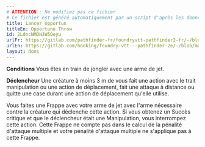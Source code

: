 ```yaml
---
# ATTENTION : Ne modifiez pas ce fichier
# Ce fichier est généré automatiquement par un script d'après les données du module Foundry VTT officiel et de sa traduction
title: Lancer opportun
titleEn: Opportune Throw
id: 2LdncNMDNJW5Oeyu
urlFr: https://gitlab.com/pathfinder-fr/foundryvtt-pathfinder2-fr/-/blob/master/data/feats/2LdncNMDNJW5Oeyu.htm
urlEn: https://gitlab.com/hooking/foundry-vtt---pathfinder-2e/-/blob/master/packs/data/feats.db/opportune-throw.json
layout: dons
---
```

**Conditions** Vous êtes en train de jongler avec une arme de jet.

**Déclencheur** Une créature à moins 3 m de vous fait une action avec le trait manipulation ou une action de déplacement, fait une attaque à distance ou quitte une case durant une action de déplacement qu'elle utilise.

Vous faites une Frappe avec votre arme de jet avec l'arme nécessaire contre la créature qui déclenche cette action. Si vous obtenez un Succès critique et que le déclencheur était une Manipulation, vous interrompez cette action. Cette Frappe ne compte pas dans le calcul de la pénalité d'attaque multiple et votre pénalité d'attaque multiple ne s'applique pas à cette Frappe.
